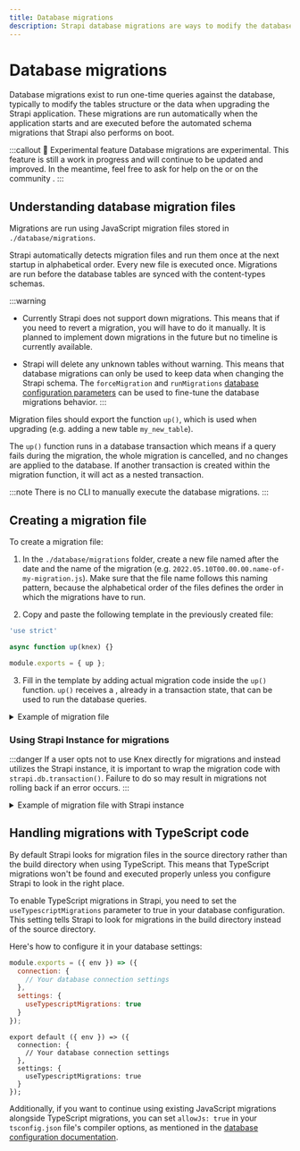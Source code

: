 ```yaml
---
title: Database migrations
description: Strapi database migrations are ways to modify the database
---
```


# Database migrations

Database migrations exist to run one-time queries against the database, typically to modify the tables structure or the data when upgrading the Strapi application. These migrations are run automatically when the application starts and are executed before the automated schema migrations that Strapi also performs on boot.

:::callout 🚧  Experimental feature
Database migrations are experimental. This feature is still a work in progress and will continue to be updated and improved. In the meantime, feel free to ask for help on the <ExternalLink to="https://forum.strapi.io/" text="forum"/> or on the community <ExternalLink to="https://discord.strapi.io" text="Discord"/>.
:::

## Understanding database migration files

Migrations are run using JavaScript migration files stored in `./database/migrations`.

Strapi automatically detects migration files and run them once at the next startup in alphabetical order. Every new file is executed once. Migrations are run before the database tables are synced with the content-types schemas.

:::warning
* Currently Strapi does not support down migrations. This means that if you need to revert a migration, you will have to do it manually. It is planned to implement down migrations in the future but no timeline is currently available.

* Strapi will delete any unknown tables without warning. This means that database migrations can only be used to keep data when changing the Strapi schema. The `forceMigration` and `runMigrations` [database configuration parameters](/cms/configurations/database#settings-configuration-object) can be used to fine-tune the database migrations behavior.
:::

Migration files should export the function `up()`, which is used when upgrading (e.g. adding a new table `my_new_table`).

The `up()` function runs in a database transaction which means if a query fails during the migration, the whole migration is cancelled, and no changes are applied to the database. If another transaction is created within the migration function, it will act as a nested transaction.

:::note
There is no CLI to manually execute the database migrations.
:::

## Creating a migration file

To create a migration file:

1. In the `./database/migrations` folder, create a new file named after the date and the name of the migration (e.g. `2022.05.10T00.00.00.name-of-my-migration.js`). Make sure that the file name follows this naming pattern, because the alphabetical order of the files defines the order in which the migrations have to run.

2. Copy and paste the following template in the previously created file:

```jsx
'use strict'

async function up(knex) {}

module.exports = { up };
```

3. Fill in the template by adding actual migration code inside the `up()` function.
`up()` receives a <ExternalLink to="https://knexjs.org/" text="Knex instance"/>, already in a transaction state, that can be used to run the database queries.

<details>
<summary>Example of migration file</summary>

```jsx title="./database/migrations/2022.05.10T00.00.00.name-of-my-migration.js"

module.exports = {
  async up(knex) {
    // You have full access to the Knex.js API with an already initialized connection to the database

    // Example: renaming a table
    await knex.schema.renameTable('oldName', 'newName');

    // Example: renaming a column
    await knex.schema.table('someTable', table => {
      table.renameColumn('oldName', 'newName');
    });

    // Example: updating data
    await knex.from('someTable').update({ columnName: 'newValue' }).where({ columnName: 'oldValue' });
  },
};
```

</details>

### Using Strapi Instance for migrations

:::danger
If a user opts not to use Knex directly for migrations and instead utilizes the Strapi instance, it is important to wrap the migration code with `strapi.db.transaction()`. Failure to do so may result in migrations not rolling back if an error occurs.
:::

<details>
<summary>Example of migration file with Strapi instance</summary>

```jsx title="./database/migrations/2022.05.10T00.00.00.name-of-my-migration.js"
module.exports = {
  async up() {
    await strapi.db.transaction(async () => {
      // Your migration code here

      // Example: creating new entries
      await strapi.entityService.create('api::article.article', {
        data: {
          title: 'My Article',
        },
      });

      // Example: custom service method
      await strapi.service('api::article.article').updateRelatedArticles();
    });
  },
};
```

</details>

## Handling migrations with TypeScript code

By default Strapi looks for migration files in the source directory rather than the build directory when using TypeScript. This means that TypeScript migrations won't be found and executed properly unless you configure Strapi to look in the right place.

To enable TypeScript migrations in Strapi, you need to set the `useTypescriptMigrations` parameter to true in your database configuration. This setting tells Strapi to look for migrations in the build directory instead of the source directory.

Here's how to configure it in your database settings:

<Tabs groupId="js-ts">
<TabItem value="js" label="JavaScript">

```jsx title="/config/database.js"
module.exports = ({ env }) => ({
  connection: {
    // Your database connection settings
  },
  settings: {
    useTypescriptMigrations: true
  }
});
```

</TabItem>

<TabItem value="ts" label="TypeScript">

```tsx title="/config/database.ts"
export default ({ env }) => ({
  connection: {
    // Your database connection settings
  },
  settings: {
    useTypescriptMigrations: true
  }
});
```

</TabItem>
</Tabs>

Additionally, if you want to continue using existing JavaScript migrations alongside TypeScript migrations, you can set `allowJs: true` in your `tsconfig.json` file's compiler options, as mentioned in the [database configuration documentation](/cms/configurations/database#settings-configuration-object).
